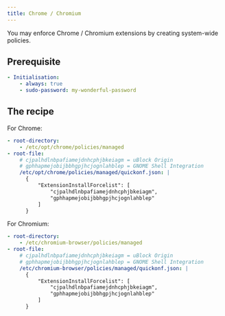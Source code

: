 ```yaml
---
title: Chrome / Chromium
---
```


You may enforce Chrome / Chromium extensions by creating system-wide policies.

## Prerequisite

```yaml
- Initialisation:
    - always: true
    - sudo-password: my-wonderful-password
```

## The recipe

For Chrome:

```yaml
- root-directory:
    - /etc/opt/chrome/policies/managed
- root-file:
    # cjpalhdlnbpafiamejdnhcphjbkeiagm = uBlock Origin
    # gphhapmejobijbbhgpjhcjognlahblep = GNOME Shell Integration
    /etc/opt/chrome/policies/managed/quickonf.json: |
      {
          "ExtensionInstallForcelist": [
              "cjpalhdlnbpafiamejdnhcphjbkeiagm",
              "gphhapmejobijbbhgpjhcjognlahblep"
          ]
      }
```

For Chromium:

```yaml
- root-directory:
    - /etc/chromium-browser/policies/managed
- root-file:
    # cjpalhdlnbpafiamejdnhcphjbkeiagm = uBlock Origin
    # gphhapmejobijbbhgpjhcjognlahblep = GNOME Shell Integration
    /etc/chromium-browser/policies/managed/quickonf.json: |
      {
          "ExtensionInstallForcelist": [
              "cjpalhdlnbpafiamejdnhcphjbkeiagm",
              "gphhapmejobijbbhgpjhcjognlahblep"
          ]
      }
```
